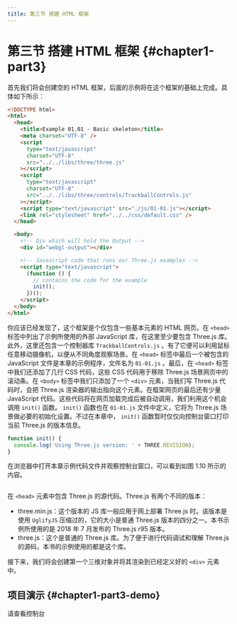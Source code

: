 ```yaml
---
title: 第三节 搭建 HTML 框架
---
```

<!--
 * @Author       : BigBigger
 * @Date         : 2021-08-16 14:36:00
 * @LastEditTime : 2021-08-17 17:20:04
 * @LastEditors  : BigBigger
-->

# 第三节 搭建 HTML 框架 {#chapter1-part3}

首先我们将会创建空的 HTML 框架，后面的示例将在这个框架的基础上完成。具体如下所示：

```html
<!DOCTYPE html>
<html>
  <head>
    <title>Example 01.01 - Basic skeleton</title>
    <meta charset="UTF-8" />
    <script
      type="text/javascript"
      charset="UTF-8"
      src="../../libs/three/three.js"
    ></script>
    <script
      type="text/javascript"
      charset="UTF-8"
      src="../../libs/three/controls/TrackballControls.js"
    ></script>
    <script type="text/javascript" src="./js/01-01.js"></script>
    <link rel="stylesheet" href="../../css/default.css" />
  </head>

  <body>
    <!-- Div which will hold the Output -->
    <div id="webgl-output"></div>

    <!-- Javascript code that runs our Three.js examples -->
    <script type="text/javascript">
      (function () {
        // contains the code for the example
        init();
      })();
    </script>
  </body>
</html>
```

你应该已经发现了，这个框架是个仅包含一些基本元素的 HTML 网页。在 `<head>` 标签中列出了示例所使用的外部 JavaScript 库，在这里至少要包含 Three.js 库。此外，这里还包含一个控制器库 `TrackballControls.js` 。有了它便可以利用鼠标任意移动摄像机，以便从不同角度观察场景。在 `<head>` 标签中最后一个被包含的 JavaScript 文件是本章的示例程序，文件名为 `01-01.js` 。最后，在 `<head>` 标签中我们还添加了几行 CSS 代码，这些 CSS 代码用于移除 Three.js 场景网页中的滚动条。在 `<body>` 标签中我们只添加了一个 `<div>` 元素，当我们写 Three.js 代码时，会把 Three.js 渲染器的输出指向这个元素。在框架网页的最后还有少量 JavaScript 代码。这些代码将在网页加载完成后被自动调用，我们利用这个机会调用 `init()` 函数。 `init()` 函数也在 `01-01.js` 文件中定义，它将为 Three.js 场景做必要的初始化设置。不过在本章中， `init()` 函数暂时仅仅向控制台窗口打印当前 Three.js 的版本信息。

```js
function init() {
  console.log('Using Three.js version: ' + THREE.REVISION);
}
```

在浏览器中打开本章示例代码文件并观察控制台窗口，可以看到如图 1.10 所示的内容。

<Image :index="10" />

在 `<head>` 元素中包含 Three.js 的源代码。Three.js 有两个不同的版本：

- three.min.js：这个版本的 JS 库一般应用于网上部署 Three.js 时。该版本是使用 `UglifyJS` 压缩过的，它的大小是普通 Three.js 版本的四分之一。本书示例所使用的是 2018 年 7 月发布的 Three.js r95 版本。
- three.js：这个是普通的 Three.js 库。为了便于进行代码调试和理解 Three.js 的源码，本书的示例使用的都是这个库。

接下来，我们将会创建第一个三维对象并将其渲染到已经定义好的 `<div>` 元素中。

## 项目演示 {#chapter1-part3-demo}
  请查看控制台
<Demo />
